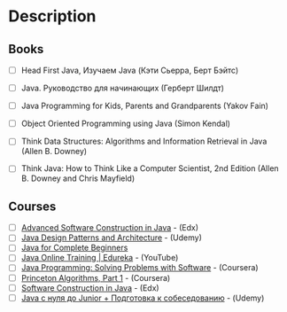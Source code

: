# Description

## Books

- [ ] Head First Java, Изучаем Java (Кэти Сьерра, Берт Бэйтс)
- [ ] Java. Руководство для начинающих (Герберт Шилдт)
- [ ] Java Programming for Kids, Parents and Grandparents (Yakov Fain)
- [ ] Object Oriented Programming using Java (Simon Kendal)
- [ ] Think Data Structures: Algorithms and Information Retrieval in Java (Allen B. Downey)
- [ ] Think Java: How to Think Like a Computer Scientist, 2nd Edition (Allen B. Downey and Chris Mayfield)


## Courses

- [ ] [Advanced Software Construction in Java](https://www.edx.org/course/advanced-software-construction-java-mitx-6-005-2x#!) - (Edx)
- [ ] [Java Design Patterns and Architecture](https://www.udemy.com/course/java-design-patterns-tutorial) - (Udemy)
- [ ] [Java for Complete Beginners](http://courses.caveofprogramming.com/courses/java-for-complete-beginners)
- [ ] [Java Online Training \| Edureka](https://www.youtube.com/watch?v=hBh_CC5y8-s) - (YouTube)
- [ ] [Java Programming: Solving Problems with Software](https://www.coursera.org/learn/java-programming) - (Coursera)
- [ ] [Princeton Algorithms, Part 1](https://www.coursera.org/course/algs4partI) - (Coursera)
- [ ] [Software Construction in Java](https://www.edx.org/course/software-construction-java-mitx-6-005-1x) - (Edx)
- [ ] [Java с нуля до Junior + Подготовка к собеседованию](https://www.udemy.com/course/java_sumin/) - (Udemy)
